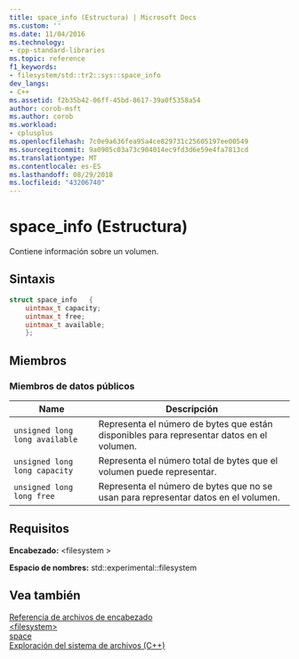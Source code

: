 ```yaml
---
title: space_info (Estructura) | Microsoft Docs
ms.custom: ''
ms.date: 11/04/2016
ms.technology:
- cpp-standard-libraries
ms.topic: reference
f1_keywords:
- filesystem/std::tr2::sys::space_info
dev_langs:
- C++
ms.assetid: f2b35b42-06ff-45bd-8617-39a0f5358a54
author: corob-msft
ms.author: corob
ms.workload:
- cplusplus
ms.openlocfilehash: 7c0e9a636fea95a4ce829731c25605197ee00549
ms.sourcegitcommit: 9a0905c03a73c904014ec9fd3d6e59e4fa7813cd
ms.translationtype: MT
ms.contentlocale: es-ES
ms.lasthandoff: 08/29/2018
ms.locfileid: "43206740"
---
```

# <a name="spaceinfo-structure"></a>space_info (Estructura)

Contiene información sobre un volumen.

## <a name="syntax"></a>Sintaxis

```cpp
struct space_info   {
    uintmax_t capacity;
    uintmax_t free;
    uintmax_t available;
    };
```

## <a name="members"></a>Miembros

### <a name="public-data-members"></a>Miembros de datos públicos

|Name|Descripción|
|----------|-----------------|
|`unsigned long long available`|Representa el número de bytes que están disponibles para representar datos en el volumen.|
|`unsigned long long capacity`|Representa el número total de bytes que el volumen puede representar.|
|`unsigned long long free`|Representa el número de bytes que no se usan para representar datos en el volumen.|

## <a name="requirements"></a>Requisitos

**Encabezado:** \<filesystem >

**Espacio de nombres:** std::experimental::filesystem

## <a name="see-also"></a>Vea también

[Referencia de archivos de encabezado](../standard-library/cpp-standard-library-header-files.md)<br/>
[\<filesystem>](../standard-library/filesystem.md)<br/>
[space](https://msdn.microsoft.com/7fce0b0e-523b-4598-b218-47245d0204ca)<br/>
[Exploración del sistema de archivos (C++)](../standard-library/file-system-navigation.md)<br/>
